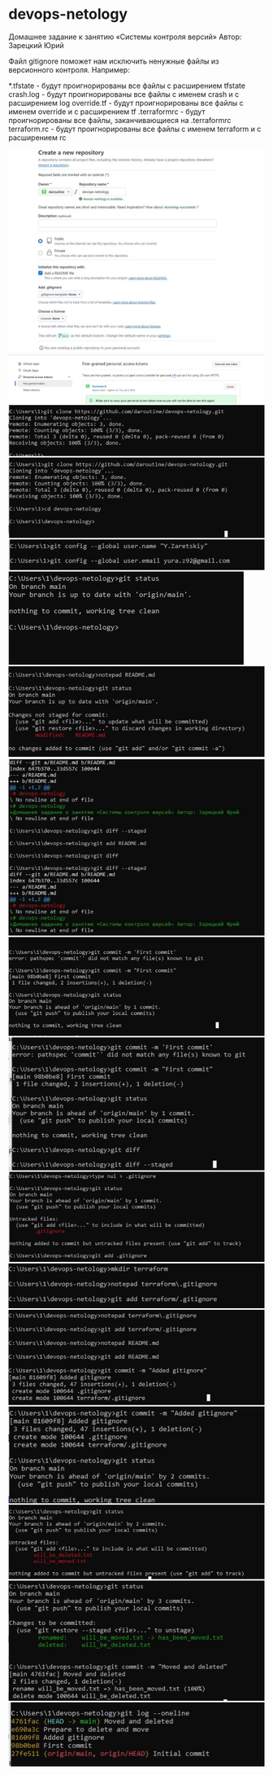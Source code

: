 # devops-netology
Домашнее задание к занятию «Системы контроля версий» Автор: Зарецкий Юрий

Файл gitignore поможет нам исключить ненужные файлы из версионного контроля. 
Например:

*.tfstate - будут проигнорированы все файлы с расширением tfstate
crash.log - будут проигнорированы все файлы с именем crash и с расширением log
override.tf - будут проигнорированы все файлы с именем override и с расширением tf
.terraformrc - будут проигнорированы все файлы, заканчивающиеся на .terraformrc
terraform.rc - будут проигнорированы все файлы с именем terraform и с расширением rc

![Скриншот 1](https://github.com/daroutine/devops-netology/blob/main/screenshots/1.JPG) 
![Скриншот 2](https://github.com/daroutine/devops-netology/blob/main/screenshots/2.JPG)
![Скриншот 3](https://github.com/daroutine/devops-netology/blob/main/screenshots/3.JPG)
![Скриншот 4](https://github.com/daroutine/devops-netology/blob/main/screenshots/4.JPG)
![Скриншот 5](https://github.com/daroutine/devops-netology/blob/main/screenshots/5.JPG)
![Скриншот 6](https://github.com/daroutine/devops-netology/blob/main/screenshots/6.JPG)
![Скриншот 7](https://github.com/daroutine/devops-netology/blob/main/screenshots/7.JPG)
![Скриншот 8](https://github.com/daroutine/devops-netology/blob/main/screenshots/8.JPG)
![Скриншот 9](https://github.com/daroutine/devops-netology/blob/main/screenshots/9.JPG)
![Скриншот 10](https://github.com/daroutine/devops-netology/blob/main/screenshots/10.JPG)
![Скриншот 11](https://github.com/daroutine/devops-netology/blob/main/screenshots/11.JPG)
![Скриншот 12](https://github.com/daroutine/devops-netology/blob/main/screenshots/12.JPG)
![Скриншот 13](https://github.com/daroutine/devops-netology/blob/main/screenshots/13.JPG)
![Скриншот 14](https://github.com/daroutine/devops-netology/blob/main/screenshots/14.JPG)
![Скриншот 15](https://github.com/daroutine/devops-netology/blob/main/screenshots/15.JPG)
![Скриншот 16](https://github.com/daroutine/devops-netology/blob/main/screenshots/16.JPG)
![Скриншот 17](https://github.com/daroutine/devops-netology/blob/main/screenshots/17.JPG)
